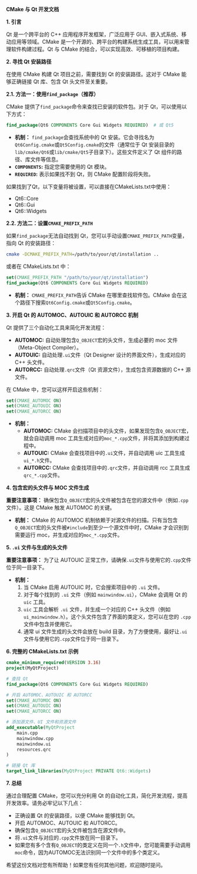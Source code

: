 **CMake 与 Qt 开发文档**

**1. 引言**

Qt 是一个跨平台的 C++ 应用程序开发框架，广泛应用于 GUI、嵌入式系统、移动应用等领域。CMake 是一个开源的、跨平台的构建系统生成工具，可以用来管理软件构建过程。Qt 与 CMake 的结合，可以实现高效、可移植的项目构建。

**2. 寻找 Qt 安装路径**

在使用 CMake 构建 Qt 项目之前，需要找到 Qt 的安装路径。这对于 CMake 能够正确链接 Qt 库、包含 Qt 头文件至关重要。

**2.1. 方法一：使用`find_package`（推荐）**

CMake 提供了`find_package`命令来查找已安装的软件包。对于 Qt，可以使用以下方式：

```cmake
find_package(Qt6 COMPONENTS Core Gui Widgets REQUIRED)  # 或 Qt5
```

*   **机制：** `find_package`会查找系统中的 Qt 安装。它会寻找名为`Qt6Config.cmake`或`Qt5Config.cmake`的文件（通常位于 Qt 安装目录的`lib/cmake/Qt6`或`lib/cmake/Qt5`子目录下）。这些文件定义了 Qt 组件的路径、库文件等信息。
*   **`COMPONENTS`:** 指定您需要使用的 Qt 模块。
*   **`REQUIRED`:** 表示如果找不到 Qt，则 CMake 配置阶段将失败。

如果找到了Qt，以下变量将被设置，可以直接在CMakeLists.txt中使用：

*   Qt6::Core
*   Qt6::Gui
*   Qt6::Widgets

**2.2. 方法二：设置`CMAKE_PREFIX_PATH`**

如果`find_package`无法自动找到 Qt，您可以手动设置`CMAKE_PREFIX_PATH`变量，指向 Qt 的安装路径：

```bash
cmake -DCMAKE_PREFIX_PATH=/path/to/your/qt/installation ..
```

或者在 CMakeLists.txt 中：

```cmake
set(CMAKE_PREFIX_PATH "/path/to/your/qt/installation")
find_package(Qt6 COMPONENTS Core Gui Widgets REQUIRED)
```

*   **机制：** `CMAKE_PREFIX_PATH`告诉 CMake 在哪里查找软件包。CMake 会在这个路径下搜索`Qt6Config.cmake`或`Qt5Config.cmake`。


**3. 开启 Qt 的 AUTOMOC、AUTOUIC 和 AUTORCC 机制**

Qt 提供了三个自动化工具来简化开发流程：

*   **AUTOMOC:** 自动处理包含`Q_OBJECT`宏的头文件，生成必要的 moc 文件（Meta-Object Compiler）。
*   **AUTOUIC:** 自动处理`.ui`文件（Qt Designer 设计的界面文件），生成对应的 C++ 头文件。
*   **AUTORCC:** 自动处理`.qrc`文件（Qt 资源文件），生成包含资源数据的 C++ 源文件。

在 CMake 中，您可以这样开启这些机制：

```cmake
set(CMAKE_AUTOMOC ON)
set(CMAKE_AUTOUIC ON)
set(CMAKE_AUTORCC ON)
```

*   **机制：**
    *   **AUTOMOC:** CMake 会扫描项目中的头文件，如果发现包含`Q_OBJECT`宏，就会自动调用 moc 工具生成对应的`moc_*.cpp`文件，并将其添加到构建过程中。
    *   **AUTOUIC:** CMake 会查找项目中的`.ui`文件，并自动调用 uic 工具生成`ui_*.h`文件。
    *   **AUTORCC:** CMake 会查找项目中的`.qrc`文件，并自动调用 rcc 工具生成`qrc_*.cpp`文件。

**4. 包含宏的头文件与 MOC 文件生成**

**重要注意事项：** 确保包含`Q_OBJECT`宏的头文件被包含在您的源文件中（例如`.cpp`文件）。这是 CMake 触发 AUTOMOC 的关键。

*   **机制：** CMake 的 AUTOMOC 机制依赖于对源文件的扫描。只有当包含`Q_OBJECT`宏的头文件被`#include`到至少一个源文件中时，CMake 才会识别到需要运行 moc，并生成对应的`moc_*.cpp`文件。

**5. `.ui` 文件与生成的头文件**

**重要注意事项：** 为了让 AUTOUIC 正常工作，请确保`.ui`文件与使用它的`.cpp`文件位于同一目录下。

*   **机制：**
    1.  当 CMake 启用 AUTOUIC 时，它会搜索项目中的 `.ui` 文件。
    2.  对于每个找到的 `.ui` 文件（例如 `mainwindow.ui`），CMake 会调用 Qt 的 `uic` 工具。
    3.  `uic` 工具会解析 `.ui` 文件，并生成一个对应的 C++ 头文件（例如 `ui_mainwindow.h`）。这个头文件包含了界面的类定义，您可以在您的 `.cpp` 文件中包含并使用它。
    4.  通常 ui 文件生成的头文件会放在 build 目录，为了方便使用，最好让`.ui`文件与使用它的`.cpp`文件位于同一目录下。

**6. 完整的 CMakeLists.txt 示例**

```cmake
cmake_minimum_required(VERSION 3.16)
project(MyQtProject)

# 查找 Qt
find_package(Qt6 COMPONENTS Core Gui Widgets REQUIRED)

# 开启 AUTOMOC、AUTOUIC 和 AUTORCC
set(CMAKE_AUTOMOC ON)
set(CMAKE_AUTOUIC ON)
set(CMAKE_AUTORCC ON)

# 添加源文件、UI 文件和资源文件
add_executable(MyQtProject
    main.cpp
    mainwindow.cpp
    mainwindow.ui
    resources.qrc
)

# 链接 Qt 库
target_link_libraries(MyQtProject PRIVATE Qt6::Widgets)
```

**7. 总结**

通过合理配置 CMake，您可以充分利用 Qt 的自动化工具，简化开发流程，提高开发效率。请务必牢记以下几点：

*   正确设置 Qt 的安装路径，以便 CMake 能够找到 Qt。
*   开启 AUTOMOC、AUTOUIC 和 AUTORCC。
*   确保包含`Q_OBJECT`宏的头文件被包含在源文件中。
*   将`.ui`文件与对应的`.cpp`文件放在同一目录下。
*   如果您有多个含有`Q_OBJECT`的类定义在同一个`.h`文件中，您可能需要手动调用`moc`命令，因为AUTOMOC无法识别同一个文件中的多个类定义。

希望这份文档对您有所帮助！如果您有任何其他问题，欢迎随时提问。

